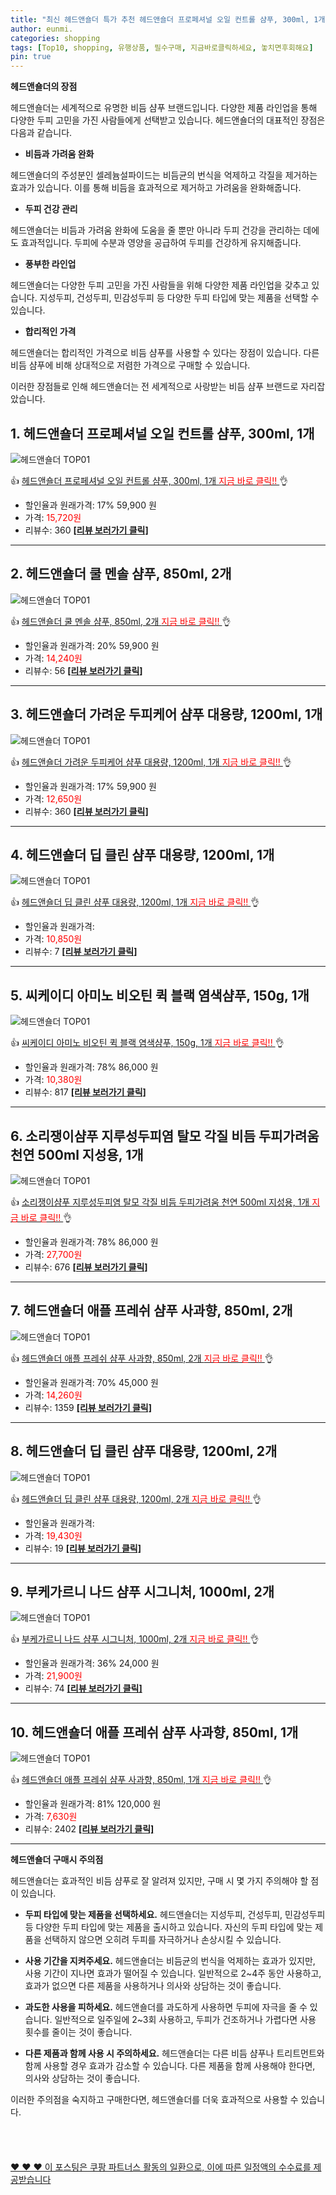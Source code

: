 ```yaml
---
title: "최신 헤드앤숄더 특가 추천 헤드앤숄더 프로페셔널 오일 컨트롤 샴푸, 300ml, 1개 비교 장점"
author: eunmi.
categories: shopping
tags: [Top10, shopping, 유행상품, 필수구매, 지금바로클릭하세요, 놓치면후회해요]
pin: true
---
```

**헤드앤숄더의 장점**

헤드앤숄더는 세계적으로 유명한 비듬 샴푸 브랜드입니다. 다양한 제품 라인업을 통해 다양한 두피 고민을 가진 사람들에게 선택받고 있습니다. 헤드앤숄더의 대표적인 장점은 다음과 같습니다.

* **비듬과 가려움 완화**

헤드앤숄더의 주성분인 셀레늄설파이드는 비듬균의 번식을 억제하고 각질을 제거하는 효과가 있습니다. 이를 통해 비듬을 효과적으로 제거하고 가려움을 완화해줍니다.

* **두피 건강 관리**

헤드앤숄더는 비듬과 가려움 완화에 도움을 줄 뿐만 아니라 두피 건강을 관리하는 데에도 효과적입니다. 두피에 수분과 영양을 공급하여 두피를 건강하게 유지해줍니다.

* **풍부한 라인업**

헤드앤숄더는 다양한 두피 고민을 가진 사람들을 위해 다양한 제품 라인업을 갖추고 있습니다. 지성두피, 건성두피, 민감성두피 등 다양한 두피 타입에 맞는 제품을 선택할 수 있습니다.

* **합리적인 가격**

헤드앤숄더는 합리적인 가격으로 비듬 샴푸를 사용할 수 있다는 장점이 있습니다. 다른 비듬 샴푸에 비해 상대적으로 저렴한 가격으로 구매할 수 있습니다.

이러한 장점들로 인해 헤드앤숄더는 전 세계적으로 사랑받는 비듬 샴푸 브랜드로 자리잡았습니다.

   

## 1. 헤드앤숄더 프로페셔널 오일 컨트롤 샴푸, 300ml, 1개

![헤드앤숄더 TOP01](https://thumbnail6.coupangcdn.com/thumbnails/remote/230x230ex/image/retail/images/251488294920877-02594766-1e08-43d5-8eca-ca06a799ea62.jpg)


👍 [헤드앤숄더 프로페셔널 오일 컨트롤 샴푸, 300ml, 1개 <font color=red> 지금 바로 클릭!! </font> ](https://link.coupang.com/re/AFFSDP?lptag=AF3617701&subid=GithubCoopas&pageKey=322942318&traceid=V0-153&itemId=18124397598&vendorItemId=85275395840) 👌 


- 할인율과 원래가격: 17%  59,900   원
- 가격: <span style='color:red'>15,720원</span>
- 리뷰수: 360  [**[리뷰 보러가기 클릭]**](https://link.coupang.com/re/AFFSDP?lptag=AF3617701&subid=GithubCoopas&pageKey=322942318&traceid=V0-153&itemId=18124397598&vendorItemId=85275395840)

---


   

## 2. 헤드앤숄더 쿨 멘솔 샴푸, 850ml, 2개

![헤드앤숄더 TOP01](https://thumbnail6.coupangcdn.com/thumbnails/remote/230x230ex/image/retail/images/1661080087968717-afd832b8-37a8-4719-bf71-e2e549a287e3.jpg)


👍 [헤드앤숄더 쿨 멘솔 샴푸, 850ml, 2개 <font color=red> 지금 바로 클릭!! </font> ](https://link.coupang.com/re/AFFSDP?lptag=AF3617701&subid=GithubCoopas&pageKey=6499998087&traceid=V0-153&itemId=6531850307&vendorItemId=85072867574) 👌 


- 할인율과 원래가격: 20%  59,900   원
- 가격: <span style='color:red'>14,240원</span>
- 리뷰수: 56  [**[리뷰 보러가기 클릭]**](https://link.coupang.com/re/AFFSDP?lptag=AF3617701&subid=GithubCoopas&pageKey=6499998087&traceid=V0-153&itemId=6531850307&vendorItemId=85072867574)

---


   

## 3. 헤드앤숄더 가려운 두피케어 샴푸 대용량, 1200ml, 1개

![헤드앤숄더 TOP01](https://thumbnail7.coupangcdn.com/thumbnails/remote/230x230ex/image/retail/images/1307236099063017-d070b310-68a5-4af7-8d8f-b3059aa868f0.jpg)


👍 [헤드앤숄더 가려운 두피케어 샴푸 대용량, 1200ml, 1개 <font color=red> 지금 바로 클릭!! </font> ](https://link.coupang.com/re/AFFSDP?lptag=AF3617701&subid=GithubCoopas&pageKey=322942318&traceid=V0-153&itemId=2426662596&vendorItemId=5485477886) 👌 


- 할인율과 원래가격: 17%  59,900   원
- 가격: <span style='color:red'>12,650원</span>
- 리뷰수: 360  [**[리뷰 보러가기 클릭]**](https://link.coupang.com/re/AFFSDP?lptag=AF3617701&subid=GithubCoopas&pageKey=322942318&traceid=V0-153&itemId=2426662596&vendorItemId=5485477886)

---


   

## 4. 헤드앤숄더 딥 클린 샴푸 대용량, 1200ml, 1개

![헤드앤숄더 TOP01](https://thumbnail9.coupangcdn.com/thumbnails/remote/230x230ex/image/retail/images/7546854615550653-163659ee-0f60-45f0-8d30-5d3ca05321f7.jpg)


👍 [헤드앤숄더 딥 클린 샴푸 대용량, 1200ml, 1개 <font color=red> 지금 바로 클릭!! </font> ](https://link.coupang.com/re/AFFSDP?lptag=AF3617701&subid=GithubCoopas&pageKey=1407366400&traceid=V0-153&itemId=13947635119&vendorItemId=71731402309) 👌 


- 할인율과 원래가격: 
- 가격: <span style='color:red'>10,850원</span>
- 리뷰수: 7  [**[리뷰 보러가기 클릭]**](https://link.coupang.com/re/AFFSDP?lptag=AF3617701&subid=GithubCoopas&pageKey=1407366400&traceid=V0-153&itemId=13947635119&vendorItemId=71731402309)

---


   

## 5. 씨케이디 아미노 비오틴 퀵 블랙 염색샴푸, 150g, 1개

![헤드앤숄더 TOP01](https://thumbnail10.coupangcdn.com/thumbnails/remote/230x230ex/image/retail/images/3066649449747476-3936f190-45a2-47f1-b929-1df638dba684.jpg)


👍 [씨케이디 아미노 비오틴 퀵 블랙 염색샴푸, 150g, 1개 <font color=red> 지금 바로 클릭!! </font> ](https://link.coupang.com/re/AFFSDP?lptag=AF3617701&subid=GithubCoopas&pageKey=6593185423&traceid=V0-153&itemId=14886035805&vendorItemId=82124899520) 👌 


- 할인율과 원래가격: 78%  86,000   원
- 가격: <span style='color:red'>10,380원</span>
- 리뷰수: 817  [**[리뷰 보러가기 클릭]**](https://link.coupang.com/re/AFFSDP?lptag=AF3617701&subid=GithubCoopas&pageKey=6593185423&traceid=V0-153&itemId=14886035805&vendorItemId=82124899520)

---


   

## 6. 소리쟁이샴푸 지루성두피염 탈모 각질 비듬 두피가려움 천연 500ml 지성용, 1개

![헤드앤숄더 TOP01](https://thumbnail6.coupangcdn.com/thumbnails/remote/230x230ex/image/vendor_inventory/images/2018/08/17/22/2/8e94a567-91fd-4f1b-b550-aadedde59932.jpg)


👍 [소리쟁이샴푸 지루성두피염 탈모 각질 비듬 두피가려움 천연 500ml 지성용, 1개 <font color=red> 지금 바로 클릭!! </font> ](https://link.coupang.com/re/AFFSDP?lptag=AF3617701&subid=GithubCoopas&pageKey=7697602652&traceid=V0-153&itemId=20600855969&vendorItemId=3888355792) 👌 


- 할인율과 원래가격: 78%  86,000   원
- 가격: <span style='color:red'>27,700원</span>
- 리뷰수: 676  [**[리뷰 보러가기 클릭]**](https://link.coupang.com/re/AFFSDP?lptag=AF3617701&subid=GithubCoopas&pageKey=7697602652&traceid=V0-153&itemId=20600855969&vendorItemId=3888355792)

---


   

## 7. 헤드앤숄더 애플 프레쉬 샴푸 사과향, 850ml, 2개

![헤드앤숄더 TOP01](https://thumbnail9.coupangcdn.com/thumbnails/remote/230x230ex/image/retail/images/1141265401707415-93c095cf-e4d6-4629-9f0f-9f8a46cc65c9.jpg)


👍 [헤드앤숄더 애플 프레쉬 샴푸 사과향, 850ml, 2개 <font color=red> 지금 바로 클릭!! </font> ](https://link.coupang.com/re/AFFSDP?lptag=AF3617701&subid=GithubCoopas&pageKey=6499940663&traceid=V0-153&itemId=13294084012&vendorItemId=85002184506) 👌 


- 할인율과 원래가격: 70%  45,000   원
- 가격: <span style='color:red'>14,260원</span>
- 리뷰수: 1359  [**[리뷰 보러가기 클릭]**](https://link.coupang.com/re/AFFSDP?lptag=AF3617701&subid=GithubCoopas&pageKey=6499940663&traceid=V0-153&itemId=13294084012&vendorItemId=85002184506)

---


   

## 8. 헤드앤숄더 딥 클린 샴푸 대용량, 1200ml, 2개

![헤드앤숄더 TOP01](https://thumbnail7.coupangcdn.com/thumbnails/remote/230x230ex/image/retail/images/5430480840013758-182dd607-846f-4b84-9524-2d248b5b0766.jpg)


👍 [헤드앤숄더 딥 클린 샴푸 대용량, 1200ml, 2개 <font color=red> 지금 바로 클릭!! </font> ](https://link.coupang.com/re/AFFSDP?lptag=AF3617701&subid=GithubCoopas&pageKey=1407366400&traceid=V0-153&itemId=18038628241&vendorItemId=85192995479) 👌 


- 할인율과 원래가격: 
- 가격: <span style='color:red'>19,430원</span>
- 리뷰수: 19  [**[리뷰 보러가기 클릭]**](https://link.coupang.com/re/AFFSDP?lptag=AF3617701&subid=GithubCoopas&pageKey=1407366400&traceid=V0-153&itemId=18038628241&vendorItemId=85192995479)

---


   

## 9. 부케가르니 나드 샴푸 시그니처, 1000ml, 2개

![헤드앤숄더 TOP01](https://thumbnail8.coupangcdn.com/thumbnails/remote/230x230ex/image/retail/images/2414591403012493-36bddce4-9c59-4e2d-8b89-52f7edb1c9d9.jpg)


👍 [부케가르니 나드 샴푸 시그니처, 1000ml, 2개 <font color=red> 지금 바로 클릭!! </font> ](https://link.coupang.com/re/AFFSDP?lptag=AF3617701&subid=GithubCoopas&pageKey=5832178307&traceid=V0-153&itemId=19705861480&vendorItemId=4428105221) 👌 


- 할인율과 원래가격: 36%  24,000   원
- 가격: <span style='color:red'>21,900원</span>
- 리뷰수: 74  [**[리뷰 보러가기 클릭]**](https://link.coupang.com/re/AFFSDP?lptag=AF3617701&subid=GithubCoopas&pageKey=5832178307&traceid=V0-153&itemId=19705861480&vendorItemId=4428105221)

---


   

## 10. 헤드앤숄더 애플 프레쉬 샴푸 사과향, 850ml, 1개

![헤드앤숄더 TOP01](https://thumbnail7.coupangcdn.com/thumbnails/remote/230x230ex/image/retail/images/1690669604426269-45ce72b0-b1a1-4e32-9ceb-dd81e595dd7c.png)


👍 [헤드앤숄더 애플 프레쉬 샴푸 사과향, 850ml, 1개 <font color=red> 지금 바로 클릭!! </font> ](https://link.coupang.com/re/AFFSDP?lptag=AF3617701&subid=GithubCoopas&pageKey=6499940663&traceid=V0-153&itemId=42104157&vendorItemId=81876185424) 👌 


- 할인율과 원래가격: 81%  120,000   원
- 가격: <span style='color:red'>7,630원</span>
- 리뷰수: 2402  [**[리뷰 보러가기 클릭]**](https://link.coupang.com/re/AFFSDP?lptag=AF3617701&subid=GithubCoopas&pageKey=6499940663&traceid=V0-153&itemId=42104157&vendorItemId=81876185424)

---
**헤드앤숄더 구매시 주의점**

헤드앤숄더는 효과적인 비듬 샴푸로 잘 알려져 있지만, 구매 시 몇 가지 주의해야 할 점이 있습니다.

* **두피 타입에 맞는 제품을 선택하세요.** 헤드앤숄더는 지성두피, 건성두피, 민감성두피 등 다양한 두피 타입에 맞는 제품을 출시하고 있습니다. 자신의 두피 타입에 맞는 제품을 선택하지 않으면 오히려 두피를 자극하거나 손상시킬 수 있습니다.

* **사용 기간을 지켜주세요.** 헤드앤숄더는 비듬균의 번식을 억제하는 효과가 있지만, 사용 기간이 지나면 효과가 떨어질 수 있습니다. 일반적으로 2~4주 동안 사용하고, 효과가 없으면 다른 제품을 사용하거나 의사와 상담하는 것이 좋습니다.

* **과도한 사용을 피하세요.** 헤드앤숄더를 과도하게 사용하면 두피에 자극을 줄 수 있습니다. 일반적으로 일주일에 2~3회 사용하고, 두피가 건조하거나 가렵다면 사용 횟수를 줄이는 것이 좋습니다.

* **다른 제품과 함께 사용 시 주의하세요.** 헤드앤숄더는 다른 비듬 샴푸나 트리트먼트와 함께 사용할 경우 효과가 감소할 수 있습니다. 다른 제품을 함께 사용해야 한다면, 의사와 상담하는 것이 좋습니다.

이러한 주의점을 숙지하고 구매한다면, 헤드앤숄더를 더욱 효과적으로 사용할 수 있습니다.<br><br><br><br><br> [ ❤ ❤ ❤ 이 포스팅은 쿠팡 파트너스 활동의 일환으로, 이에 따른 일정액의 수수료를 제공받습니다](https://link.coupang.com/a/bcEFyh)